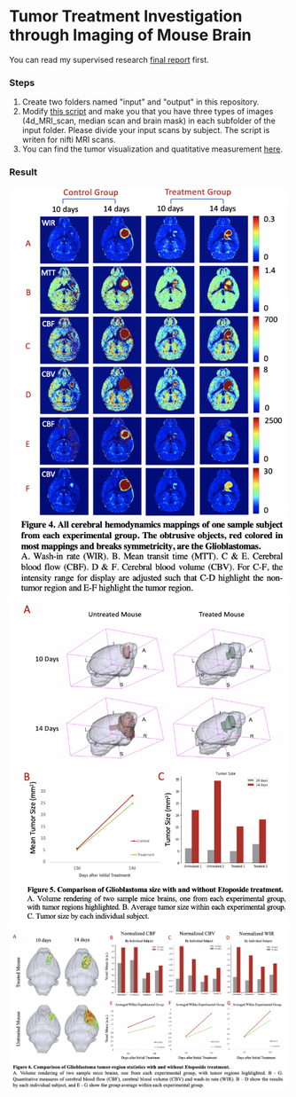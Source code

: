 # Tumor Treatment Investigation through Imaging of Mouse Brain 
You can read my supervised research [final report](https://github.com/RosalieZhu/DRC_modeling/blob/master/DRC_Modeling_report.pdf) first.

### Steps
1. Create two folders named "input" and "output" in this repository.
2. Modify [this script](https://github.com/RosalieZhu/DRC_modeling/blob/master/T2DSC_modeling_script_v2.m) and make you that you have three types of images (4d_MRI_scan, median scan and brain mask) in each subfolder of the input folder. Please divide your input scans by subject. The script is writen for nifti MRI scans.
3. You can find the tumor visualization and quatitative measurement [here](https://github.com/RosalieZhu/DRC_modeling/blob/master/Visualization.ipynb).

### Result
![](https://github.com/RosalieZhu/DRC_modeling/blob/master/fig/DRC.png)
![](https://github.com/RosalieZhu/DRC_modeling/blob/master/fig/tumor_size.png)
![](https://github.com/RosalieZhu/DRC_modeling/blob/master/fig/Tumor_treatment.png)
